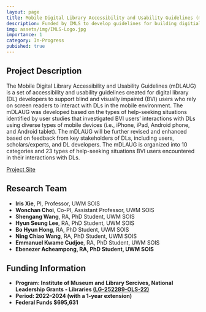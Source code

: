 ```yaml
---
layout: page
title: Mobile Digital Library Accessibility and Usability Guidelines (mDLAUG)
description: Funded by IMLS to develop guidelines for building digitial libraries for blind and visually impaired users. 2022–2024 ($695,631)
img: assets/img/IMLS-Logo.jpg
importance: 1
category: In-Progress
pubished: true
---
```


<h2>Project Description</h2>

The Mobile Digital Library Accessibility and Usability Guidelines (mDLAUG) is a set of accessibility and usability guidelines created for digital library (DL) developers to support blind and visually impaired (BVI) users who rely on screen readers to interact with DLs in the mobile environment. The mDLAUG was developed based on the types of help-seeking situations identified by user studies that investigated BVI users’ interactions with DLs using diverse types of mobile devices (i.e., iPhone, iPad, Android phone, and Android tablet). The mDLAUG will be further revised and enhanced based on feedback from key stakeholders of DLs, including users, scholars/experts, and DL developers. The mDLAUG is organized into 10 categories and 23 types of help-seeking situations BVI users encountered in their interactions with DLs.

<a href="https://sites.uwm.edu/mdlaug/home/" class="btn btn-primary" role="button" target="_blank">Project Site</a>

<h2>Research Team</h2>

- <b>Iris Xie</b>, PI, Professor, UWM SOIS
- <b>Wonchan Choi</b>, Co-PI, Assistant Professor, UWM SOIS
- <b>Shengang Wang</b>, RA, PhD Student, UWM SOIS
- <b>Hyun Seung Lee</b>, RA, PhD Student, UWM SOIS
- <b>Bo Hyun Hong</b>, RA, PhD Student, UWM SOIS
- <b>Ning Chiao Wang</b>, RA, PhD Student, UWM SOIS
- <b>Emmanuel Kwame Cudjoe</b>, RA, PhD Student, UWM SOIS
- <b>Ebenezer Acheampong<b>, RA, PhD Student, UWM SOIS

<h2>Funding Information</h2>

- Program: Institute of Museum and Library Sercives, National Leadership Grants - Libraries <a href="https://sites.uwm.edu/mdlaug/home/">(LG-252289-OLS-22)</a>
- Period: 2022–2024 (with a 1-year extension)
- Federal Funds $695,631

